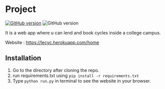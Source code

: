 # Project
[![GitHub version](https://badge.fury.io/gh/Aryamn%2FProject.svg)](https://badge.fury.io/gh/Aryamn%2FProject)
![GitHub version](https://img.shields.io/badge/python-3.5%2B-green.svg)

It is a web app where u can lend and book cycles inside a college campus.

Website : https://lecyc.herokuapp.com/home 

## Installation
1. Go to the directory after cloning the repo.
2. run requirements.txt using ``` pip install -r requirements.txt ```
3. Type ``` python run.py ``` in terminal to see the website in your browser. 

